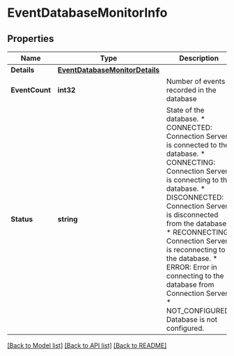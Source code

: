 # EventDatabaseMonitorInfo

## Properties

Name | Type | Description | Notes
------------ | ------------- | ------------- | -------------
**Details** | [**EventDatabaseMonitorDetails**](EventDatabaseMonitorDetails.md) |  | [optional] 
**EventCount** | **int32** | Number of events recorded in the database | [optional] 
**Status** | **string** | State of the database. * CONNECTED: Connection Server is connected to the database. * CONNECTING: Connection Server is connecting to the database. * DISCONNECTED: Connection Server is disconnected from the database. * RECONNECTING: Connection Server is reconnecting to the database. * ERROR: Error in connecting to the database from Connection Server. * NOT_CONFIGURED: Database is not configured. | [optional] 

[[Back to Model list]](../README.md#documentation-for-models) [[Back to API list]](../README.md#documentation-for-api-endpoints) [[Back to README]](../README.md)


